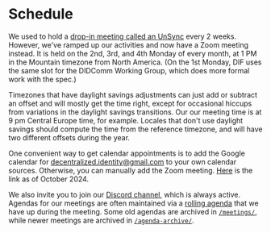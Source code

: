 # Schedule

We used to hold a [drop-in meeting called an UnSync](https://hackmd.io/@dhh1128/Sk5_Gb2J9) every 2 weeks. However, we've ramped up our activities and now have a Zoom meeting instead. It is held on the 2nd, 3rd, and 4th Monday of every month, at 1 PM in the Mountain timezone from North America. (On the 1st Monday, DIF uses the same slot for the DIDComm Working Group, which does more formal work with the spec.)

Timezones that have daylight savings adjustments can just add or subtract an offset and will mostly get the time right, except for occasional hiccups from variations in the daylight savings transitions. Our our meeting time is at 9 pm Central Europe time, for example. Locales that don't use daylight savings should compute the time from the reference timezone, and will have two different offsets during the year.

One convenient way to get calendar appointments is to add the Google calendar for decentralized.identity@gmail.com to your own calendar sources. Otherwise, you can manually add the Zoom meeting. [Here](https://calendar.google.com/event?action=TEMPLATE&tmeid=ZzZ0NDRxazNyZWk3M21hMnFjcmpkaWU1a29fMjAyMzExMjBUMjAwMDAwWiBkZWNlbnRyYWxpemVkLmlkZW50aXR5QG0&tmsrc=decentralized.identity%40gmail.com&scp=ALL) is the link as of October 2024.

We also invite you to join our [Discord channel](https://discord.gg/eNN4Wns6Jb), which is always active. Agendas for our meetings are often maintained via a [rolling agenda](https://hackmd.io/@cwolkins/HJYcoXtNa) that we have up during the meeting. Some old agendas are archived in [`/meetings/`](meetings/), while newer meetings are archived in [`/agenda-archive/`](agenda-archive/).
